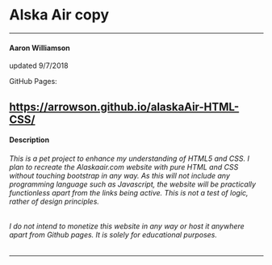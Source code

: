 # Alska Air copy
---
#### Aaron Williamson

updated 9/7/2018

GitHub Pages:

https://arrowson.github.io/alaskaAir-HTML-CSS/
---
#### Description
###### This is a pet project to enhance my understanding of HTML5 and CSS. I plan to recreate the Alaskaair.com website with pure HTML and CSS without touching bootstrap in any way. As this will not include any programming language such as Javascript, the website will be practically functionless apart from the links being active. This is not a test of logic, rather of design principles. 

###### I do not intend to monetize this website in any way or host it anywhere apart from Github pages. It is solely for educational purposes.

---
